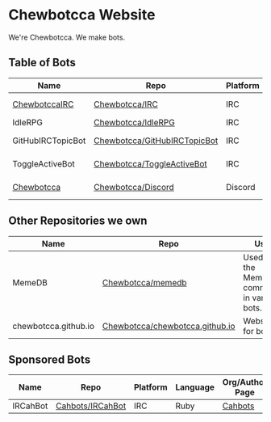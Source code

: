 # Chewbotcca Website

We're Chewbotcca. We make bots.

## Table of Bots

Name                                       | Repo                                                 | Platform | Language | Status
------------------------------------------ | ---------------------------------------------------- | -------- | -------- | -----------------------------------------
[ChewbotccaIRC](http://irc.chewbotcca.co)  | [Chewbotcca/IRC](http://git.io/ChewbotccaIRC)        | IRC      | Ruby     | Active Development
IdleRPG                                    | [Chewbotcca/IdleRPG](https://git.io/vAte5)           | IRC      | Ruby     | Pretty active
GitHubIRCTopicBot                          | [Chewbotcca/GitHubIRCTopicBot](https://git.io/vAte9) | IRC      | Ruby     | Development Slowed
ToggleActiveBot                            | [Chewbotcca/ToggleActiveBot](https://git.io/vAte7)   | IRC      | Ruby     | Development Halted
[Chewbotcca](http://discord.chewbotcca.co) | [Chewbotcca/Discord](https://git.io/vAteF)           | Discord  | Ruby     | Abandoned ([Why?](help/discordabandoned))

## Other Repositories we own

Name                 | Repo                                                                                 | Use
-------------------- | ------------------------------------------------------------------------------------ | --------------------------------------------
MemeDB               | [Chewbotcca/memedb](http://github.com/Chewbotcca/memedb)                             | Used for the MemeDB command in various bots.
chewbotcca.github.io | [Chewbotcca/chewbotcca.github.io](http://github.com/Chewbotcca/chewbotcca.github.io) | Website for bots

## Sponsored Bots

Name     | Repo                                                   | Platform | Language | Org/Author Page
-------- | ------------------------------------------------------ | -------- | -------- | ------------------------------------
IRCahBot | [Cahbots/IRCahBot](http://github.com/cahbots/ircahbot) | IRC      | Ruby     | [Cahbots](http://github.com/Cahbots)
